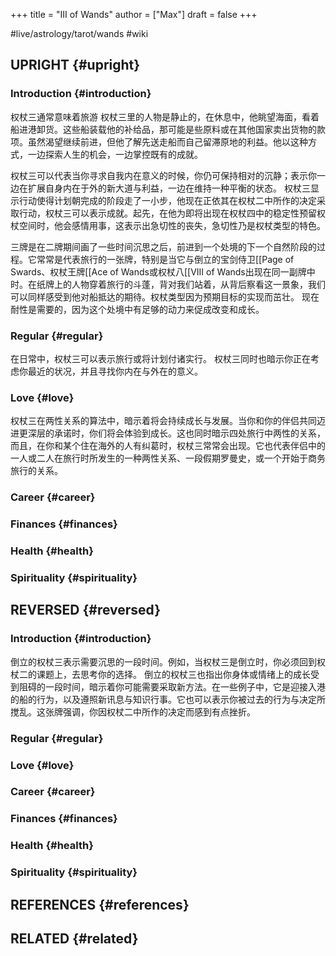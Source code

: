 +++
title = "III of Wands"
author = ["Max"]
draft = false
+++

\#live/astrology/tarot/wands #wiki


## UPRIGHT {#upright}


### Introduction {#introduction}

权杖三通常意味着旅游
权杖三里的人物是静止的，在休息中，他眺望海面，看着船进港卸货。这些船装载他的补给品，那可能是些原料或在其他国家卖出货物的款项。虽然渴望继续前进，但他了解先送走船而自己留滞原地的利益。他以这种方式，一边探索人生的机会，一边掌控既有的成就。

权杖三可以代表当你寻求自我内在意义的时候，你仍可保持相对的沉静；表示你一边在扩展自身内在于外的新大道与利益，一边在维持一种平衡的状态。
权杖三显示行动使得计划朝完成的阶段走了一小步，他现在正依其在权杖二中所作的决定采取行动，权杖三可以表示成就。起先，在他为即将出现在权杖四中的稳定性预留权杖空间时，他会感情用事，这表示出急切性的丧失，急切性乃是权杖类型的特色。

三牌是在二牌期间画了一些时间沉思之后，前进到一个处境的下一个自然阶段的过程。它常常是代表旅行的一张牌，特别是当它与倒立的宝剑侍卫[[Page of Swards、权杖王牌[[Ace of Wands或权杖八[[VIII of Wands出现在同一副牌中时。在纸牌上的人物穿着旅行的斗蓬，背对我们站着，从背后察看这一景象，我们可以同样感受到他对船抵达的期待。权杖类型因为预期目标的实现而茁壮。
现在耐性是需要的，因为这个处境中有足够的动力来促成改变和成长。


### Regular {#regular}

在日常中，权杖三可以表示旅行或将计划付诸实行。
权杖三同时也暗示你正在考虑你最近的状况，并且寻找你内在与外在的意义。


### Love {#love}

权杖三在两性关系的算法中，暗示着将会持续成长与发展。当你和你的伴侣共同迈进更深层的承诺时，你们将会体验到成长。这也同时暗示四处旅行中两性的关系，而且，在你和某个住在海外的人有纠葛时，权杖三常常会出现。它也代表伴侣中的一人或二人在旅行时所发生的一种两性关系、一段假期罗曼史，或一个开始于商务旅行的关系。


### Career {#career}


### Finances {#finances}


### Health {#health}


### Spirituality {#spirituality}


## REVERSED {#reversed}


### Introduction {#introduction}

倒立的权杖三表示需要沉思的一段时间。例如，当权杖三是倒立时，你必须回到权杖二的课题上，去思考你的选择。
倒立的权杖三也指出你身体或情绪上的成长受到阻碍的一段时间，暗示着你可能需要采取新方法。在一些例子中，它是迎接入港的船的行为，以及遵照新讯息与知识行事。它也可以表示你被过去的行为与决定所搅乱。这张牌强调，你因权杖二中所作的决定而感到有点挫折。


### Regular {#regular}


### Love {#love}


### Career {#career}


### Finances {#finances}


### Health {#health}


### Spirituality {#spirituality}


## REFERENCES {#references}


## RELATED {#related}
